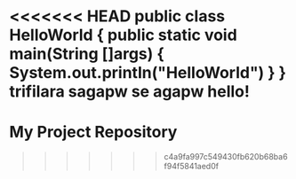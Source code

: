 <<<<<<< HEAD
public class HelloWorld {
    public static void main(String []args) {
        System.out.println("HelloWorld")
    }
}
trifilara sagapw se agapw
hello!
=======
# My Project Repository
>>>>>>> c4a9fa997c549430fb620b68ba6f94f5841aed0f
